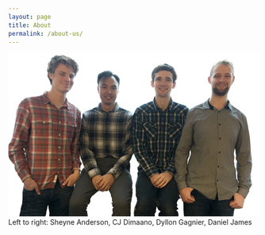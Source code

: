 ```yaml
---
layout: page
title: About
permalink: /about-us/
---
```

![Team 2graphic](/assets/2graphic.png)
Left to right: Sheyne Anderson, CJ Dimaano, Dyllon Gagnier, Daniel James